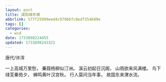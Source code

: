 ```yaml
---
layout: post
title: 咸阳城东楼
abbrlink: 577f25999eed4c97966fc8edf354b89e
tags: []
categories:
  - wcd
date: 1733898224455
updated: 1733898243321
---
```


唐代/许浑

一上高城万里愁，
蒹葭杨柳似汀洲。
溪云初起日沉阁，
山雨欲来风满楼。
鸟下绿芜秦苑夕，
蝉鸣黄叶汉宫秋。
行人莫问当年事，
故国东来渭水流。
